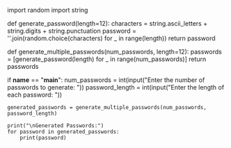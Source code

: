 import random
import string

def generate_password(length=12):
    characters = string.ascii_letters + string.digits + string.punctuation
    password = ''.join(random.choice(characters) for _ in range(length))
    return password

def generate_multiple_passwords(num_passwords, length=12):
    passwords = [generate_password(length) for _ in range(num_passwords)]
    return passwords

if __name__ == "__main__":
    num_passwords = int(input("Enter the number of passwords to generate: "))
    password_length = int(input("Enter the length of each password: "))

    generated_passwords = generate_multiple_passwords(num_passwords, password_length)

    print("\nGenerated Passwords:")
    for password in generated_passwords:
        print(password)
